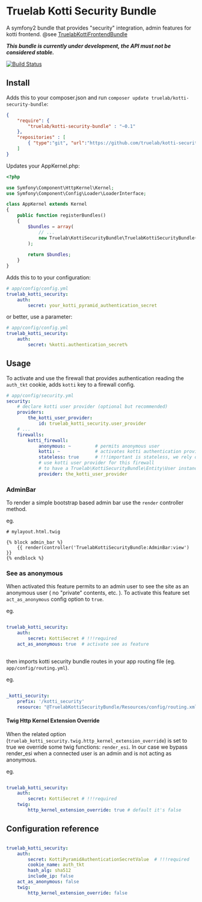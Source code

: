 Truelab Kotti Security Bundle
=============================

A symfony2 bundle that provides "security" integration, admin features for kotti frontend. 
@see [TruelabKottiFrontendBundle](https://github.com/truelab/kotti-frontend-bundle)


***This bundle is currently under development, the API must not be considered stable.***

[![Build Status](https://api.travis-ci.org/truelab/kotti-security-bundle.svg)](https://travis-ci.org/truelab/kotti-security-bundle)


## Install

Adds this to your composer.json and run ```composer update truelab/kotti-security-bundle```:

```json
{
    "require": {
        "truelab/kotti-security-bundle" : "~0.1"
    },
    "repositories" : [
        { "type":"git", "url":"https://github.com/truelab/kotti-security-bundle.git" }
    ]
}    
```    

Updates your AppKernel.php: 

```php
<?php

use Symfony\Component\HttpKernel\Kernel;
use Symfony\Component\Config\Loader\LoaderInterface;

class AppKernel extends Kernel
{
    public function registerBundles()
    {
        $bundles = array(
            // ...
            new Truelab\KottiSecurityBundle\TruelabKottiSecurityBundle(),
        );
        
        return $bundles;
    }
}
```    
    
Adds this to to your configuration:

```yaml
# app/config/config.yml
truelab_kotti_security:
    auth:
        secret: your_kotti_pyramid_authentication_secret
```


or better, use a parameter:

```yaml
# app/config/config.yml
truelab_kotti_security:
    auth:
        secret: %kotti.authentication_secret%
```

## Usage

To activate and use the firewall that provides authentication reading the ```auth_tkt``` cookie, 
adds ```kotti``` key to a firewall config.

```yaml
# app/config/security.yml
security:
    # declare kotti user provider (optional but recommended)
    providers:
        the_kotti_user_provider:
            id: truelab_kotti_security.user_provider 
    # ...
    firewalls:
        kotti_firewall:
            anonymous: ~         # permits anonymous user
            kotti: ~             # activates kotti authentication provider
            stateless: true      # !!!important is stateless, we rely only on the presence of a valid auth_tkt cookie
            # use kotti user provider for this firewall 
            # to have a Truelab\KottiSecurityBundle\Entity\User instance as authenticated user
            provider: the_kotti_user_provider 
```

### AdminBar

To render a simple bootstrap based admin bar use the ```render``` controller method.
 
eg.

```twig
# mylayout.html.twig

{% block admin_bar %}
    {{ render(controller('TruelabKottiSecurityBundle:AdminBar:view') }}
{% endblock %}
```

### See as anonymous

When activated this feature permits to an admin user to see the site as an anonymous user ( no "private" contents, etc. ).
To activate this feature set ```act_as_anonymous``` config option to ```true```.
 
eg.

```yaml

truelab_kotti_security:
    auth:
        secret: KottiSecret # !!!required
    act_as_anonymous: true  # activate see as feature     
  
```  

then imports kotti security bundle routes in your app routing file (eg. ```app/config/routing.yml```).

eg.

```yaml

_kotti_security:
    prefix: '/kotti_security'
    resource: "@TruelabKottiSecurityBundle/Resources/config/routing.xml"
```  

#### Twig Http Kernel Extension Override

When the related option (```truelab_kotti_security.twig.http_kernel_extension_override```) is set to true
we override some twig functions: ```render_esi```.
In our case we bypass render_esi when a connected user is an admin and is not acting as anonymous.

eg.

```yaml

truelab_kotti_security:
    auth:
        secret: KottiSecret # !!!required
    twig:
        http_kernel_extension_override: true # default it's false
```

## Configuration reference

```yaml

truelab_kotti_security:
    auth:
        secret: KottiPyramidAuthenticationSecretValue  # !!!required
        cookie_name: auth_tkt
        hash_alg: sha512
        include_ip: false
    act_as_anonymous: false    
    twig:
        http_kernel_extension_override: false
```            
             
